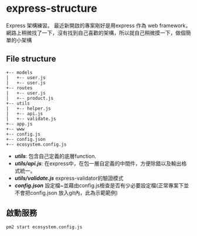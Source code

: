 # express-structure
Express 架構練習。
最近新開啟的專案剛好是用express 作為 web framework，網路上稍微找了一下，沒有找到自己喜歡的架構，所以就自己稍微摸一下，做個簡單的小架構
## File structure

```
+-- models
|   +-- user.js
|   +-- user.js
+-- routes
|   +-- user.js
|   +-- product.js
+-- utils
|   +-- helper.js
|   +-- api.js
|   +-- validate.js
+-- app.js
+-- www
+-- config.js
+-- config.json
+-- ecosystem.config.js
```

- ***utils***: 包含自己定義的底層function.
- ***utils/api.js***: 在express中，在包一層自定義的中間件，方便除錯以及輸出格式統一。
- ***utils/validate.js*** express-validator的驗證模式
- ***config.json*** 設定檔~並藉由config.js檢查是否有少必要設定檔(正常專案下並不會把config.json 放入git內，此為示範範例)
## 啟動服務 

```
pm2 start ecosystem.config.js
```
